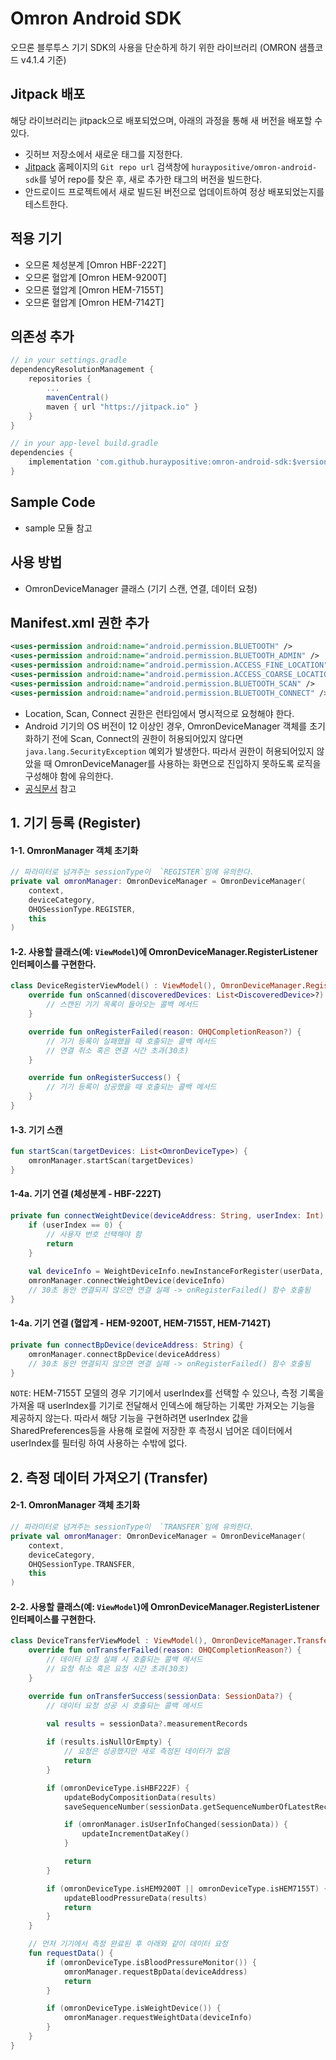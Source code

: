 # Omron Android SDK
오므론 블루투스 기기 SDK의 사용을 단순하게 하기 위한 라이브러리 (OMRON 샘플코드 v4.1.4 기준)

## Jitpack 배포
해당 라이브러리는 jitpack으로 배포되었으며, 아래의 과정을 통해 새 버전을 배포할 수 있다.
- 깃허브 저장소에서 새로운 태그를 지정한다.
- [Jitpack](https://jitpack.io/) 홈페이지의 `Git repo url` 검색창에 `huraypositive/omron-android-sdk`를 넣어 repo를 찾은 후, 새로 추가한 태그의 버전을 빌드한다.
- 안드로이드 프로젝트에서 새로 빌드된 버전으로 업데이트하여 정상 배포되었는지를 테스트한다.

## 적용 기기
- 오므론 체성분계 [Omron HBF-222T]
- 오므론 혈압계 [Omron HEM-9200T]
- 오므론 혈압계 [Omron HEM-7155T]
- 오므론 혈압계 [Omron HEM-7142T]

## 의존성 추가
```gradle
// in your settings.gradle
dependencyResolutionManagement {
    repositories {
        ...
        mavenCentral()
        maven { url "https://jitpack.io" }
    }
}

// in your app-level build.gradle
dependencies {
    implementation 'com.github.huraypositive:omron-android-sdk:$version'
}
```

## Sample Code
- sample 모듈 참고

## 사용 방법
- OmronDeviceManager 클래스 (기기 스캔, 연결, 데이터 요청)

## Manifest.xml 권한 추가
```xml
<uses-permission android:name="android.permission.BLUETOOTH" />
<uses-permission android:name="android.permission.BLUETOOTH_ADMIN" />
<uses-permission android:name="android.permission.ACCESS_FINE_LOCATION" />
<uses-permission android:name="android.permission.ACCESS_COARSE_LOCATION" />
<uses-permission android:name="android.permission.BLUETOOTH_SCAN" />
<uses-permission android:name="android.permission.BLUETOOTH_CONNECT" />

```
- Location, Scan, Connect 권한은 런타임에서 명시적으로 요청해야 한다.
- Android 기기의 OS 버전이 12 이상인 경우, OmronDeviceManager 객체를 초기화하기 전에 Scan, Connect의 권한이 허용되어있지 않다면 `java.lang.SecurityException` 예외가 발생한다. 따라서 권한이 허용되어있지 않았을 때 OmronDeviceManager를 사용하는 화면으로 진입하지 못하도록 로직을 구성해야 함에 유의한다. 
- [공식문서](https://developer.android.com/guide/topics/connectivity/bluetooth/permissions) 참고

## 1. 기기 등록 (Register)
#### 1-1. OmronManager 객체 초기화
```kotlin
// 파라미터로 넘겨주는 sessionType이  `REGISTER`임에 유의한다.
private val omronManager: OmronDeviceManager = OmronDeviceManager(
    context, 
    deviceCategory,
    OHQSessionType.REGISTER,
    this
)
```

#### 1-2. 사용할 클래스(예: `ViewModel`)에 OmronDeviceManager.RegisterListener 인터페이스를 구현한다.
```kotlin
class DeviceRegisterViewModel() : ViewModel(), OmronDeviceManager.RegisterListener {
    override fun onScanned(discoveredDevices: List<DiscoveredDevice>?) {
        // 스캔된 기기 목록이 들어오는 콜백 메서드
    }

    override fun onRegisterFailed(reason: OHQCompletionReason?) {
        // 기기 등록이 실패했을 때 호출되는 콜백 메서드
        // 연결 취소 혹은 연결 시간 초과(30초)
    }

    override fun onRegisterSuccess() {
        // 기기 등록이 성공했을 때 호출되는 콜백 메서드
    }
}
```

#### 1-3. 기기 스캔
```kotlin
fun startScan(targetDevices: List<OmronDeviceType>) {
    omronManager.startScan(targetDevices)
}
```

#### 1-4a. 기기 연결 (체성분계 - HBF-222T)
```kotlin
private fun connectWeightDevice(deviceAddress: String, userIndex: Int) {
    if (userIndex == 0) {
        // 사용자 번호 선택해야 함
        return
    }
    
    val deviceInfo = WeightDeviceInfo.newInstanceForRegister(userData, deviceAddress, userIndex)
    omronManager.connectWeightDevice(deviceInfo)
    // 30초 동안 연결되지 않으면 연결 실패 -> onRegisterFailed() 함수 호출됨
}
```

#### 1-4a. 기기 연결 (혈압계 - HEM-9200T, HEM-7155T, HEM-7142T)
```kotlin
private fun connectBpDevice(deviceAddress: String) {
    omronManager.connectBpDevice(deviceAddress)
    // 30초 동안 연결되지 않으면 연결 실패 -> onRegisterFailed() 함수 호출됨
}
```
`NOTE`: HEM-7155T 모델의 경우 기기에서 userIndex를 선택할 수 있으나, 측정 기록을 가져올 때 userIndex를 기기로 전달해서 인덱스에 해당하는 기록만 가져오는 기능을 제공하지 않는다. 
따라서 해당 기능을 구현하려면 userIndex 값을 SharedPreferences등을 사용해 로컬에 저장한 후 측정시 넘어온 데이터에서 userIndex를 필터링 하여 사용하는 수밖에 없다.

## 2. 측정 데이터 가져오기 (Transfer)
#### 2-1. OmronManager 객체 초기화
```kotlin
// 파라미터로 넘겨주는 sessionType이  `TRANSFER`임에 유의한다.
private val omronManager: OmronDeviceManager = OmronDeviceManager(
    context,
    deviceCategory,
    OHQSessionType.TRANSFER,
    this
)
```

#### 2-2. 사용할 클래스(예: `ViewModel`)에 OmronDeviceManager.RegisterListener 인터페이스를 구현한다.
```kotlin
class DeviceTransferViewModel : ViewModel(), OmronDeviceManager.TransferListener {
    override fun onTransferFailed(reason: OHQCompletionReason?) {
        // 데이터 요청 실패 시 호출되는 콜백 메서드
        // 요청 취소 혹은 요청 시간 초과(30초)
    }

    override fun onTransferSuccess(sessionData: SessionData?) {
        // 데이터 요청 성공 시 호출되는 콜백 메서드
        
        val results = sessionData?.measurementRecords

        if (results.isNullOrEmpty) {
            // 요청은 성공했지만 새로 측정된 데이터가 없음
            return
        }

        if (omronDeviceType.isHBF222F) {
            updateBodyCompositionData(results)
            saveSequenceNumber(sessionData.getSequenceNumberOfLatestRecord())

            if (omronManager.isUserInfoChanged(sessionData)) {
                updateIncrementDataKey()
            }

            return
        }

        if (omronDeviceType.isHEM9200T || omronDeviceType.isHEM7155T) {
            updateBloodPressureData(results)
            return
        }
    }

    // 먼저 기기에서 측정 완료된 후 아래와 같이 데이터 요청
    fun requestData() {
        if (omronDeviceType.isBloodPressureMonitor()) {
            omronManager.requestBpData(deviceAddress)
            return
        }

        if (omronDeviceType.isWeightDevice()) {
            omronManager.requestWeightData(deviceInfo)
        }
    }
}
```
